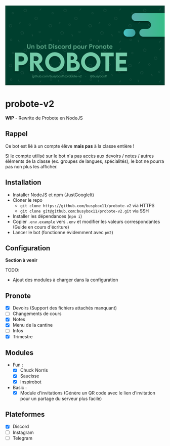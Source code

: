 ![Bannière de Probote](Banner.png)

# probote-v2
**WIP** - Rewrite de Probote en NodeJS

## Rappel
Ce bot est lié à un compte élève **mais pas** à la classe entière !

Si le compte utilisé sur le bot n'a pas accès aux devoirs / notes / autres éléments de la classe (ex. groupes de langues, spécialités), le bot ne pourra pas non plus les afficher.

## Installation
- Installer NodeJS et npm (JustGoogleIt)
- Cloner le repo
    * `git clone https://github.com/busybox11/probote-v2` via HTTPS
    * `git clone git@github.com:busybox11/probote-v2.git` via SSH
- Installer les dépendances (`npm i`)
- Copier `.env.example` vers `.env` et modifier les valeurs correspondantes (Guide en cours d'écriture)
- Lancer le bot (fonctionne évidemment avec `pm2`)

## Configuration
**Section à venir**

TODO:
- Ajout des modules à charger dans la configuration

## Pronote
- [X] Devoirs (Support des fichiers attachés manquant)
- [ ] Changements de cours
- [X] Notes
- [X] Menu de la cantine
- [ ] Infos
- [X] Trimestre

## Modules
- Fun :
   * [X] Chuck Norris
   * [X] Saucisse
   * [X] Inspirobot
- Basic :
   * [X] Module d'invitations
            (Génère un QR code avec le lien d'invitation pour un partage du serveur plus facile)

## Plateformes
- [X] Discord
- [ ] Instagram
- [ ] Telegram
